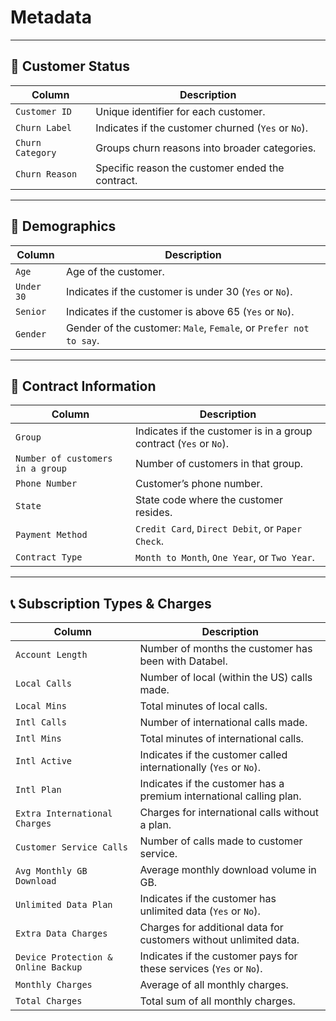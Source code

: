 # Metadata
---

## 🧍 Customer Status

| Column            | Description                                                                 |
|-------------------|-----------------------------------------------------------------------------|
| `Customer ID`     | Unique identifier for each customer.                                        |
| `Churn Label`     | Indicates if the customer churned (`Yes` or `No`).                          |
| `Churn Category`  | Groups churn reasons into broader categories.                              |
| `Churn Reason`    | Specific reason the customer ended the contract.                            |

---

## 👤 Demographics

| Column     | Description                                                                 |
|------------|-----------------------------------------------------------------------------|
| `Age`      | Age of the customer.                                                        |
| `Under 30` | Indicates if the customer is under 30 (`Yes` or `No`).                      |
| `Senior`   | Indicates if the customer is above 65 (`Yes` or `No`).                      |
| `Gender`   | Gender of the customer: `Male`, `Female`, or `Prefer not to say`.           |

---

## 🤝 Contract Information

| Column                    | Description                                                                 |
|---------------------------|-----------------------------------------------------------------------------|
| `Group`                   | Indicates if the customer is in a group contract (`Yes` or `No`).           |
| `Number of customers in a group` | Number of customers in that group.                                    |
| `Phone Number`            | Customer’s phone number.                                                    |
| `State`                   | State code where the customer resides.                                     |
| `Payment Method`          | `Credit Card`, `Direct Debit`, or `Paper Check`.                           |
| `Contract Type`           | `Month to Month`, `One Year`, or `Two Year`.                                |

---

## 📞 Subscription Types & Charges

| Column                    | Description                                                                 |
|---------------------------|-----------------------------------------------------------------------------|
| `Account Length`          | Number of months the customer has been with Databel.                        |
| `Local Calls`             | Number of local (within the US) calls made.                                 |
| `Local Mins`              | Total minutes of local calls.                                               |
| `Intl Calls`              | Number of international calls made.                                        |
| `Intl Mins`               | Total minutes of international calls.                                       |
| `Intl Active`             | Indicates if the customer called internationally (`Yes` or `No`).          |
| `Intl Plan`               | Indicates if the customer has a premium international calling plan.        |
| `Extra International Charges` | Charges for international calls without a plan.                          |
| `Customer Service Calls`  | Number of calls made to customer service.                                   |
| `Avg Monthly GB Download` | Average monthly download volume in GB.                                     |
| `Unlimited Data Plan`     | Indicates if the customer has unlimited data (`Yes` or `No`).               |
| `Extra Data Charges`      | Charges for additional data for customers without unlimited data.           |
| `Device Protection & Online Backup` | Indicates if the customer pays for these services (`Yes` or `No`). |
| `Monthly Charges`         | Average of all monthly charges.                                             |
| `Total Charges`           | Total sum of all monthly charges.                                           |
